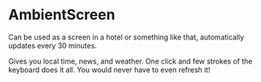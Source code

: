 # AmbientScreen
Can be used as a screen in a hotel or something like that, automatically updates every 30 minutes.

Gives you local time, news, and weather. One click and few strokes of the keyboard does it all. You would never have to even refresh it!
